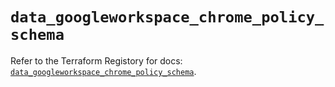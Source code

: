 # `data_googleworkspace_chrome_policy_schema`

Refer to the Terraform Registory for docs: [`data_googleworkspace_chrome_policy_schema`](https://www.terraform.io/docs/providers/googleworkspace/d/chrome_policy_schema).
